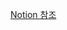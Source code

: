 [Notion 참조](https://ppkk0906.notion.site/9-Iterator-and-Composite-pattern-df0828cb48694ff1a6f39abbeac96789)